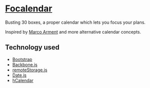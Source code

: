 # [Focalendar](http://focalendar.com)

Busting 30 boxes, a proper calendar which lets you focus your plans.

Inspired by [Marco Arment](http://www.marco.org/2010/03/28/more-ideas-than-time-logarithmic-calendar-view) and more alternative calendar concepts.


## Technology used

* [Bootstrap](http://twitter.github.com/bootstrap)
* [Backbone.js](http://documentcloud.github.com/backbone/)
* [remoteStorage.js](http://remotestoragejs.com)
* [Date.js](http://datejs.com)
* [hCalendar](http://microformats.org/wiki/hcalendar)
